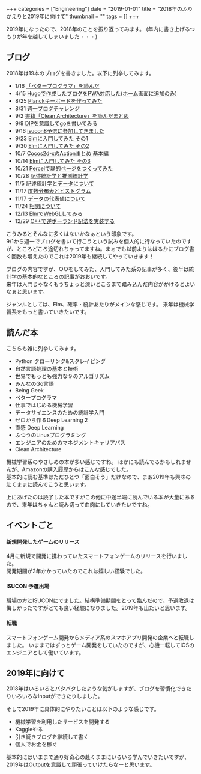 +++
categories = ["Engineering"]
date = "2019-01-01"
title = "2018年のふりかえりと2019年に向けて"
thumbnail = ""
tags = []
+++

2019年になったので、2018年のことを振り返ってみます。
(年内に書き上げるつもりが年を越してしまいました・・・)



## ブログ

2018年は19本のブログを書きました。以下に列挙してみます。

* 1/16 [「ベタープログラマ」を読んだ](https://blog.foresta.me/book_memo/book_memo_2/)
* 4/15 [Hugoで作成したブログをPWA対応した(ホーム画面に追加のみ)](https://blog.foresta.me/posts/add_to_home_screen_on_hugo/)
* 8/25 [Planckキーボードを作ってみた](https://blog.foresta.me/posts/self_made_keyboard/)
* 8/31 [週一ブログチャレンジ](https://blog.foresta.me/posts/weekly_blog_challenge/)
* 9/2  [書籍「Clean Architecture」を読んだまとめ](https://blog.foresta.me/posts/clean_architecture/)
* 9/9  [DIPを意識してgoを書いてみる](https://blog.foresta.me/posts/dip_with_go_interfaces/)
* 9/16 [isucon8予選に参加してきました](https://blog.foresta.me/posts/isucon8q_report/)
* 9/23 [Elmに入門してみた その1](https://blog.foresta.me/posts/introduction_to_elm/)
* 9/30 [Elmに入門してみた その2](https://blog.foresta.me/posts/introduction_to_elm_2/)
* 10/7 [Cocos2d-xのActionまとめ 基本編](https://blog.foresta.me/posts/cocos2d-x_action_basic/)
* 10/14 [Elmに入門してみた その3](https://blog.foresta.me/posts/introduction_to_elm_3/)
* 10/21 [Percelで静的ページをつくってみた](https://blog.foresta.me/posts/using_parcel/)
* 10/28 [記述統計学と推測統計学](https://blog.foresta.me/posts/statistics_1/)
* 11/5 [記述統計学とデータについて](https://blog.foresta.me/posts/statistics_2/)
* 11/17 [度数分布表とヒストグラム](https://blog.foresta.me/posts/statistics_3/)
* 11/17 [データの代表値について](https://blog.foresta.me/posts/statistics_4/)
* 11/24 [相関について](https://blog.foresta.me/posts/statistics_5/)
* 12/13 [ElmでWebGLしてみる](https://blog.foresta.me/posts/webgl-on-elm/)
* 12/29 [C++で逆ポーランド記法を実装する](https://blog.foresta.me/posts/rpn_with_cpp/)

こうみるとそんなに多くはないかなぁという印象です。\
9/1から週一でブログを書いて行こうという試みを個人的に行なっていたのですが、ところどころ途切れちゃってますね。まぁでも以前よりははるかにブログ書く回数も増えたのでこれは2019年も継続してやっていきます！

ブログの内容ですが、○○をしてみた、入門してみた系の記事が多く、後半は統計学の基本的なところの記事がおおいです。\
来年は入門じゃなくもうちょっと深いところまで踏み込んだ内容がかけるとよいなぁと思います。

ジャンルとしては、Elm、確率・統計あたりがメインな感じです。
来年は機械学習系をもっと書いていきたいです。

## 読んだ本

こちらも雑に列挙してみます。

* Python クローリング&スクレイピング
* 自然言語処理の基本と技術
* 世界でもっとも強力な９のアルゴリズム
* みんなのGo言語
* Being Geek
* ベタープログラマ
* 仕事ではじめる機械学習
* データサイエンスのための統計学入門
* ゼロから作るDeep Learning 2
* 直感 Deep Learning
* ふつうのLinuxプログラミング
* エンジニアのためのマネジメントキャリアパス
* Clean Architecture

機械学習系のやさしめの本が多い感じですね。
ほかにも読んでるかもしれませんが、Amazonの購入履歴からはこんな感じでした。\
基本的に読む基準はただひとつ「面白そう」だけなので、まぁ2019年も興味の赴くままに読んでこうと思います。

上にあげたのは読了した本ですがこの他に中途半端に読んでいる本が大量にあるので、来年はちゃんと読み切って血肉にしていきたいですね。

## イベントごと

#### 新規開発したゲームのリリース

4月に新規で開発に携わっていたスマートフォンゲームのリリースを行いました。\
開発期間が2年かかっていたのでこれは嬉しい経験でした。

#### ISUCON 予選出場

職場の方とISUCONにでました。結構準備期間をとって臨んだので、予選敗退は悔しかったですがとても良い経験になりました。2019年も出たいと思います。

#### 転職

スマートフォンゲーム開発からメディア系のスマホアプリ開発の企業へと転職しました。
いままではずっとゲーム開発をしていたのですが、心機一転してiOSのエンジニアとして働いています。
## 2019年に向けて

2018年はいろいろとバタバタしたような気がしますが、ブログを習慣化できたりいろいろなInputができたりしました。

そして2019年に具体的にやりたいことは以下のような感じです。

* 機械学習を利用したサービスを開発する
* Kaggleやる
* 引き続きブログを継続して書く
* 個人でお金を稼ぐ

基本的にはいままで通り好奇心の赴くままにいろいろ学んでいきたいですが、2019年はOutputを意識して頑張っていけたらなーと思います。
